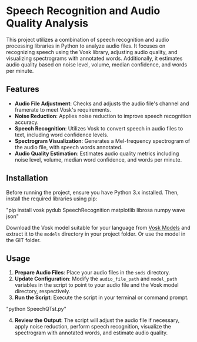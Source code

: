 # Speech Recognition and Audio Quality Analysis

This project utilizes a combination of speech recognition and audio processing libraries in Python to analyze audio files. It focuses on recognizing speech using the Vosk library, adjusting audio quality, and visualizing spectrograms with annotated words. Additionally, it estimates audio quality based on noise level, volume, median confidence, and words per minute.

## Features

- **Audio File Adjustment**: Checks and adjusts the audio file's channel and framerate to meet Vosk's requirements.
- **Noise Reduction**: Applies noise reduction to improve speech recognition accuracy.
- **Speech Recognition**: Utilizes Vosk to convert speech in audio files to text, including word confidence levels.
- **Spectrogram Visualization**: Generates a Mel-frequency spectrogram of the audio file, with speech words annotated.
- **Audio Quality Estimation**: Estimates audio quality metrics including noise level, volume, median word confidence, and words per minute.

## Installation

Before running the project, ensure you have Python 3.x installed. Then, install the required libraries using pip:

"pip install vosk pydub SpeechRecognition matplotlib librosa numpy wave json"


Download the Vosk model suitable for your language from [Vosk Models](https://alphacephei.com/vosk/models) and extract it to the `models` directory in your project folder. Or use the model in the GIT folder.

## Usage

1. **Prepare Audio Files**: Place your audio files in the `snds` directory.
2. **Update Configuration**: Modify the `audio_file_path` and `model_path` variables in the script to point to your audio file and the Vosk model directory, respectively.
3. **Run the Script**: Execute the script in your terminal or command prompt.

"python SpeechQTst.py"

4. **Review the Output**: The script will adjust the audio file if necessary, apply noise reduction, perform speech recognition, visualize the spectrogram with annotated words, and estimate audio quality.
